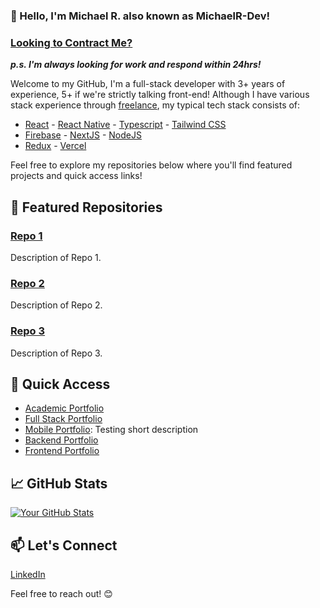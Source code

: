 ### 👋 Hello, I'm Michael R. also known as MichaelR-Dev!
### [Looking to Contract Me?](https://www.upwork.com/freelancers/michaelr78) 
***p.s. I'm always looking for work and respond within 24hrs!***

Welcome to my GitHub, I'm a full-stack developer with 3+ years of experience, 5+ if we're strictly talking front-end!
Although I have various stack experience through [freelance](https://www.upwork.com/freelancers/michaelr78),
my typical tech stack consists of:

- [React](https://react.dev/) - [React Native](https://reactnative.dev/) - [Typescript](https://www.typescriptlang.org/) - [Tailwind CSS](https://tailwindcss.com/)
- [Firebase](https://firebase.google.com/) - [NextJS](https://nextjs.org/) - [NodeJS](https://nodejs.org/en)
- [Redux](https://redux.js.org/) - [Vercel](https://vercel.com/)

Feel free to explore my repositories below where you'll find featured projects and quick access links!

## 🌟 Featured Repositories

### [Repo 1](link-to-repo-1)
Description of Repo 1.

### [Repo 2](link-to-repo-2)
Description of Repo 2.

### [Repo 3](link-to-repo-3)
Description of Repo 3.

## 🚀 Quick Access

- [Academic Portfolio](https://github.com/MichaelR-Dev/portfolio-university)
- [Full Stack Portfolio](https://github.com/MichaelR-Dev/learns-fullstack)
- [Mobile Portfolio](https://github.com/MichaelR-Dev/learns-mobile): Testing short description
- [Backend Portfolio](https://github.com/MichaelR-Dev/learns-backend)
- [Frontend Portfolio](https://github.com/MichaelR-Dev/learns-frontend)

## 📈 GitHub Stats

[![Your GitHub Stats](https://github-readme-stats.vercel.app/api?username=michaelr-dev&show_icons=true&theme=radical)](https://github.com/michaelr-dev)

## 📫 Let's Connect
[LinkedIn](https://www.linkedin.com/in/michaelr-dev/)

Feel free to reach out! 😊
